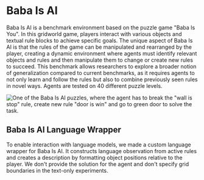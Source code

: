 # Baba Is AI

Baba Is AI is a benchmark environment based on the puzzle game \"Baba Is
You\". In this gridworld game, players interact with various objects and
textual rule blocks to achieve specific goals. The unique aspect of Baba
Is AI is that the rules of the game can be manipulated and rearranged by
the player, creating a dynamic environment where agents must identify
relevant objects and rules and then manipulate them to change or create
new rules to succeed. This benchmark allows researchers to explore a
broader notion of generalization compared to current benchmarks, as it
requires agents to not only learn and follow the rules but also to
combine previously seen rules in novel ways. Agents are tested on 40
different puzzle levels.

![One of the Baba Is AI puzzles, where the agent has to break the "wall
is stop\" rule, create new rule "door is win\" and go to green door to
solve the task.](../imgs/babaisai_map.png)


## Baba Is AI Language Wrapper

To enable interaction with language models, we made a custom language
wrapper for Baba Is AI. It constructs language observation from active
rules and creates a description by formatting object positions relative
to the player. We don't provide the solution for the agent and don't
specify grid boundaries in the text-only experiments.